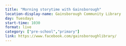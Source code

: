 ```yaml
---
title: "Morning storytime with Gainsborough"
location-display-name: Gainsborough Community Library
day: Tuesdays
start-time: 1030
format: live
category: ["pre-school","primary"]
link: https://www.facebook.com/gainsboroughlibrary/
---
```

